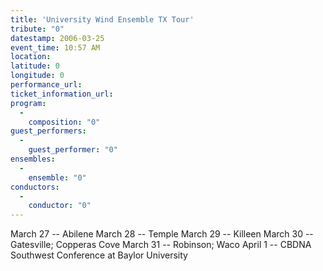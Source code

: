 ```yaml
---
title: 'University Wind Ensemble TX Tour'
tribute: "0"
datestamp: 2006-03-25
event_time: 10:57 AM
location: 
latitude: 0
longitude: 0
performance_url: 
ticket_information_url: 
program: 
  -
    composition: "0"
guest_performers: 
  -
    guest_performer: "0"
ensembles: 
  -
    ensemble: "0"
conductors: 
  -
    conductor: "0"
---
```

March 27 -- Abilene
March 28 -- Temple
March 29 -- Killeen
March 30 -- Gatesville; Copperas Cove
March 31 -- Robinson; Waco
April 1 -- CBDNA Southwest Conference at Baylor University